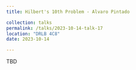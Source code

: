 ```yaml
---
title: Hilbert's 10th Problem - Alvaro Pintado

collection: talks
permalink: /talks/2023-10-14-talk-17
location: "DRLB 4C8"
date: 2023-10-14

---
```


TBD
